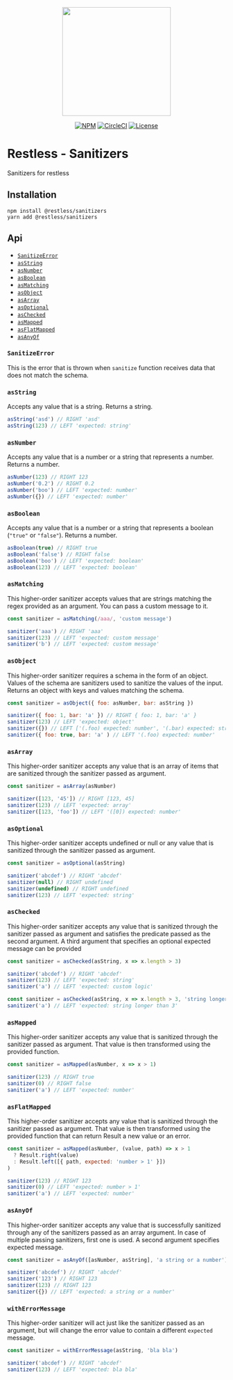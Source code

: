 <div align="center">
  <img width="250" src="https://raw.githubusercontent.com/EthWorks/restless/master/logo.png">
  <br>

[![NPM](https://img.shields.io/npm/v/@restless/restless.svg)](https://www.npmjs.com/package/@restless/restless)
[![CircleCI](https://img.shields.io/circleci/build/github/EthWorks/restless/master.svg)](https://circleci.com/gh/EthWorks/restless/tree/master)
[![License](https://img.shields.io/github/license/Ethworks/restless.svg)](https://github.com/EthWorks/restless/blob/master/UNLICENSE)

</div>

# Restless - Sanitizers

Sanitizers for restless

## Installation

```
npm install @restless/sanitizers
yarn add @restless/sanitizers
```

## Api

- [`SanitizeError`](#sanitizeerror)
- [`asString`](#asstring)
- [`asNumber`](#assumber)
- [`asBoolean`](#asboolean)
- [`asMatching`](#asmatching)
- [`asObject`](#asobject)
- [`asArray`](#asarray)
- [`asOptional`](#asoptional)
- [`asChecked`](#aschecked)
- [`asMapped`](#asmapped)
- [`asFlatMapped`](#asflatmapped)
- [`asAnyOf`](#asanyof)

### `SanitizeError`

This is the error that is thrown when `sanitize` function receives data that does not match the schema.

### `asString`

Accepts any value that is a string. Returns a string.

```javascript
asString('asd') // RIGHT 'asd'
asString(123) // LEFT 'expected: string'
```

### `asNumber`

Accepts any value that is a number or a string that represents a number. Returns a number.

```javascript
asNumber(123) // RIGHT 123
asNumber('0.2') // RIGHT 0.2
asNumber('boo') // LEFT 'expected: number'
asNumber({}) // LEFT 'expected: number'
```

### `asBoolean`

Accepts any value that is a number or a string that represents a boolean (`"true"` or `"false"`). Returns a number.

```javascript
asBoolean(true) // RIGHT true
asBoolean('false') // RIGHT false
asBoolean('boo') // LEFT 'expected: boolean'
asBoolean(123) // LEFT 'expected: boolean'
```

### `asMatching`

This higher-order sanitizer accepts values that are strings matching the regex provided as an argument. You can pass a custom message to it.

```javascript
const sanitizer = asMatching(/aaa/, 'custom message')

sanitizer('aaa') // RIGHT 'aaa'
sanitizer(123) // LEFT 'expected: custom message'
sanitizer('b') // LEFT 'expected: custom message'
```

### `asObject`

This higher-order sanitizer requires a schema in the form of an object. Values of the schema are sanitizers used to sanitize the values of the input. Returns an object with keys and values matching the schema.

```javascript
const sanitizer = asObject({ foo: asNumber, bar: asString })

sanitizer({ foo: 1, bar: 'a' }) // RIGHT { foo: 1, bar: 'a' }
sanitizer(123) // LEFT 'expected: object'
sanitizer({}) // LEFT ['(.foo) expected: number', '(.bar) expected: string']
sanitizer({ foo: true, bar: 'a' ) // LEFT '(.foo) expected: number'
```

### `asArray`

This higher-order sanitizer accepts any value that is an array of items that are sanitized through the sanitizer passed as argument.

```javascript
const sanitizer = asArray(asNumber)

sanitizer([123, '45']) // RIGHT [123, 45]
sanitizer(123) // LEFT 'expected: array'
sanitizer([123, 'foo']) // LEFT '([0]) expected: number'
```

### `asOptional`

This higher-order sanitizer accepts undefined or null or any value that is sanitized through the sanitizer passed as argument.

```javascript
const sanitizer = asOptional(asString)

sanitizer('abcdef') // RIGHT 'abcdef'
sanitizer(null) // RIGHT undefined
sanitizer(undefined) // RIGHT undefined
sanitizer(123) // LEFT 'expected: string'
```

### `asChecked`

This higher-order sanitizer accepts any value that is sanitized through the sanitizer passed as argument and satisfies the predicate passed as the second argument. A third argument that specifies an optional expected message can be provided

```javascript
const sanitizer = asChecked(asString, x => x.length > 3)

sanitizer('abcdef') // RIGHT 'abcdef'
sanitizer(123) // LEFT 'expected: string'
sanitizer('a') // LEFT 'expected: custom logic'
```
```javascript
const sanitizer = asChecked(asString, x => x.length > 3, 'string longer than 3')
sanitizer('a') // LEFT 'expected: string longer than 3'
```

### `asMapped`

This higher-order sanitizer accepts any value that is sanitized through the sanitizer passed as argument. That value is then transformed using the provided function.

```javascript
const sanitizer = asMapped(asNumber, x => x > 1)

sanitizer(123) // RIGHT true
sanitizer(0) // RIGHT false
sanitizer('a') // LEFT 'expected: number'
```

### `asFlatMapped`

This higher-order sanitizer accepts any value that is sanitized through the sanitizer passed as argument. That value is then transformed using the provided function that can return Result a new value or an error.

```javascript
const sanitizer = asMapped(asNumber, (value, path) => x > 1
  ? Result.right(value)
  : Result.left([{ path, expected: 'number > 1' }])
)

sanitizer(123) // RIGHT 123
sanitizer(0) // LEFT 'expected: number > 1'
sanitizer('a') // LEFT 'expected: number'
```

### `asAnyOf`

This higher-order sanitizer accepts any value that is successfully sanitized through any of the sanitizers passed as an array argument. In case of multiple passing sanitizers, first one is used. A second argument specifies expected message.

```javascript
const sanitizer = asAnyOf([asNumber, asString], 'a string or a number')

sanitizer('abcdef') // RIGHT 'abcdef'
sanitizer('123') // RIGHT 123
sanitizer(123) // RIGHT 123
sanitizer({}) // LEFT 'expected: a string or a number'
```

### `withErrorMessage`

This higher-order sanitizer will act just like the sanitizer passed as an argument, but will change the error value to contain a different `expected` message.

```javascript
const sanitizer = withErrorMessage(asString, 'bla bla')

sanitizer('abcdef') // RIGHT 'abcdef'
sanitizer(123) // LEFT 'expected: bla bla'
```

